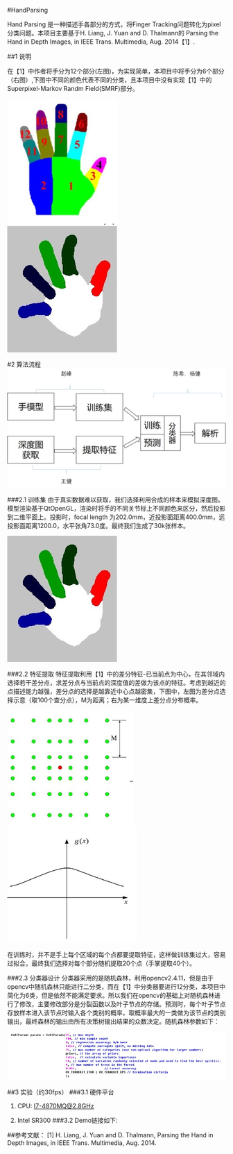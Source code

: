 #HandParsing

  Hand Parsing 是一种描述手各部分的方式，将Finger Tracking问题转化为pixel分类问题。本项目主要基于H. Liang, J. Yuan and D. Thalmann的 Parsing the Hand in Depth Images, in IEEE Trans. Multimedia, Aug. 2014【1】. 
  
##1 说明

  在【1】中作者将手分为12个部分(左图)，为实现简单，本项目中将手分为6个部分（右图）,下图中不同的颜色代表不同的分类，且本项目中没有实现【1】中的Superpixel-Markov Randm Field(SMRF)部分。
  
  ![image](https://github.com/HustHandTracking/HandParsing/blob/master/img/HandParsing_12.jpg)![image](https://github.com/HustHandTracking/HandParsing/blob/master/img/HandParsing_6.jpg)

#2 算法流程
![image](https://github.com/HustHandTracking/HandParsing/blob/master/img/%E7%AE%97%E6%B3%95%E6%B5%81%E7%A8%8B.jpg)

###2.1 训练集
由于真实数据难以获取，我们选择利用合成的样本来模拟深度图。模型渲染基于QtOpenGL，渲染时将手的不同关节标上不同颜色来区分，然后投影到二维平面上。投影时，focal length 为202.0mm，近投影面距离400.0mm，远投影面距离1200.0，水平张角73.0度。最终我们生成了30k张样本。

![image](https://github.com/HustHandTracking/HandParsing/blob/master/img/HandParsing_6.jpg)

###2.2 特征提取
特征提取利用【1】中的差分特征-已当前点为中心，在其邻域内选择若干差分点，求差分点与当前点的深度值的差做为该点的特征。考虑到越近的点描述能力越强，差分点的选择是越靠近中心点越密集，下图中，左图为差分点选择示意（取100个查分点），M为距离；右为某一维度上差分点分布概率。

![image](https://github.com/HustHandTracking/HandParsing/blob/master/img/%E5%B7%AE%E5%88%86%E7%82%B9%E9%80%89%E6%8B%A9.jpg)![image](https://github.com/HustHandTracking/HandParsing/blob/master/img/%E5%B7%AE%E5%88%86%E7%82%B9%E6%A6%82%E7%8E%87.jpg)

在训练时，并不是手上每个区域的每个点都要提取特征，这样做训练集过大，容易过拟合。最终我们选择对每个部分随机提取20个点（手掌提取40个）。

###2.3 分类器设计
分类器采用的是随机森林，利用opencv2.4.11，但是由于opencv中随机森林只能进行二分类，而在【1】中分类器要进行12分类，本项目中简化为6类，但是依然不能满足要求。所以我们在opencv的基础上对随机森林进行了修改，主要修改部分是分裂函数以及叶子节点的存储。预测时，每个叶子节点存放样本进入该节点时输入各个类别的概率，取概率最大的一类做为该节点的类别输出，最终森林的输出由所有决策树输出结果的众数决定。随机森林参数如下：

![image](https://github.com/HustHandTracking/HandParsing/blob/master/img/RF_params.jpg)

##3 实验（约30fps）
###3.1 硬件平台
  1) CPU: I7-4870MQ@2.8GHz
  
  2) Intel SR300
###3.2 Demo链接如下:

##参考文献：
[1] H. Liang, J. Yuan and D. Thalmann, Parsing the Hand in Depth Images, in IEEE Trans. Multimedia, Aug. 2014.
